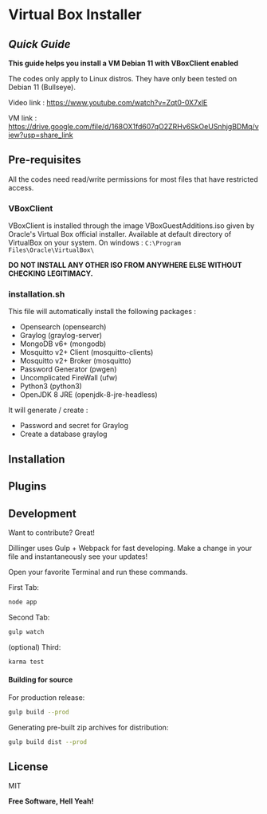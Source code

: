# Virtual Box Installer
## _Quick Guide_
**This guide helps you install a VM Debian 11 with VBoxClient enabled**

The codes only apply to Linux distros. 
They have only been tested on Debian 11 (Bullseye).

Video link : https://www.youtube.com/watch?v=Zqt0-0X7xlE

VM link : https://drive.google.com/file/d/168OX1fd607qO2ZRHv6SkOeUSnhjgBDMq/view?usp=share_link

## Pre-requisites
All the codes need read/write permissions for most files that have restricted access.


### VBoxClient
VBoxClient is installed through the image VBoxGuestAdditions.iso given by Oracle's Virtual Box official installer.
Available at default directory of VirtualBox on your system.
On windows : ```C:\Program Files\Oracle\VirtualBox\```

**DO NOT INSTALL ANY OTHER ISO FROM ANYWHERE ELSE WITHOUT CHECKING LEGITIMACY.**

### installation.sh
This file will automatically install the following packages :
* Opensearch (opensearch)
* Graylog (graylog-server)
* MongoDB v6+ (mongodb)
* Mosquitto v2+ Client (mosquitto-clients)
* Mosquitto v2+ Broker (mosquitto)
* Password Generator (pwgen)
* Uncomplicated FireWall (ufw)
* Python3 (python3)
* OpenJDK 8 JRE (openjdk-8-jre-headless)

It will generate / create :
* Password and secret for Graylog
* Create a database graylog 




## Installation


## Plugins


## Development

Want to contribute? Great!

Dillinger uses Gulp + Webpack for fast developing.
Make a change in your file and instantaneously see your updates!

Open your favorite Terminal and run these commands.

First Tab:

```sh
node app
```

Second Tab:

```sh
gulp watch
```

(optional) Third:

```sh
karma test
```

#### Building for source

For production release:

```sh
gulp build --prod
```

Generating pre-built zip archives for distribution:

```sh
gulp build dist --prod
```

## License

MIT

**Free Software, Hell Yeah!**
